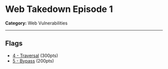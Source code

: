# Web Takedown Episode 1

**Category:** Web Vulnerabilities

---

## Flags

* [4 - Traversal](4%20-%20Traversal) (300pts)
* [5 - Bypass](5%20-%20Bypass) (200pts)
